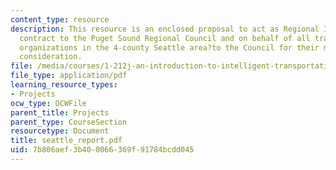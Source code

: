 ```yaml
---
content_type: resource
description: This resource is an enclosed proposal to act as Regional Integrator?under
  contract to the Puget Sound Regional Council and on behalf of all transportation-related
  organizations in the 4-county Seattle area?to the Council for their most favorable
  consideration.
file: /media/courses/1-212j-an-introduction-to-intelligent-transportation-systems-spring-2005/7b806aef3b400066369f91784bcdd045_seattle_report.pdf
file_type: application/pdf
learning_resource_types:
- Projects
ocw_type: OCWFile
parent_title: Projects
parent_type: CourseSection
resourcetype: Document
title: seattle_report.pdf
uid: 7b806aef-3b40-0066-369f-91784bcdd045
---
```

